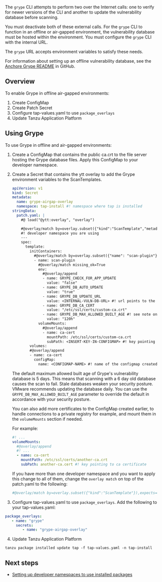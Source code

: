 The `grype` CLI attempts to perform two over the Internet calls: one to verify for newer versions of the CLI and another to update the vulnerability database before scanning.

You must deactivate both of these external calls. For the `grype` CLI to function in an offline or air-gapped environment, the vulnerability database must be hosted within the environment. You must configure the `grype` CLI with the internal URL.

The `grype` URL accepts environment variables to satisfy these needs.

For information about setting up an offline vulnerability database, see the [Anchore Grype README](https://github.com/anchore/grype#offline-and-air-gapped-environments) in GitHub.

## <a id="overview"></a> Overview

To enable Grype in offline air-gapped environments:

1. Create ConfigMap
2. Create Patch Secret
3. Configure tap-values.yaml to use `package_overlays`
4. Update Tanzu Application Platform

## <a id="use-grype"></a> Using Grype

To use Grype in offline and air-gapped environments:

1. Create a ConfigMap that contains the public ca.crt to the file server hosting the Grype database files. Apply this ConfigMap to your developer namespace.

2. Create a Secret that contains the ytt overlay to add the Grype environment variables to the ScanTemplates.

    ```yaml
    apiVersion: v1
    kind: Secret
    metadata:
      name: grype-airgap-overlay
      namespace: tap-install #! namespace where tap is installed
    stringData:
      patch.yaml: |
        #@ load("@ytt:overlay", "overlay")

        #@overlay/match by=overlay.subset({"kind":"ScanTemplate","metadata":{"namespace":"<DEV-NAMESPACE>"}}),expects="1+"
        #! developer namespace you are using
        ---
        spec:
          template:
            initContainers:
              #@overlay/match by=overlay.subset({"name": "scan-plugin"}), expects="1+"
              - name: scan-plugin
                #@overlay/match missing_ok=True
                env:
                  #@overlay/append
                  - name: GRYPE_CHECK_FOR_APP_UPDATE
                    value: "false"
                  - name: GRYPE_DB_AUTO_UPDATE
                    value: "true"
                  - name: GRYPE_DB_UPDATE_URL
                    value: <INTERNAL-VULN-DB-URL> #! url points to the internal file server
                  - name: GRYPE_DB_CA_CERT
                    value: "/etc/ssl/certs/custom-ca.crt"
                  - name: GRYPE_DB_MAX_ALLOWED_BUILT_AGE #! see note on best practices
                    value: "120h"
                volumeMounts:
                  #@overlay/append
                  - name: ca-cert
                    mountPath: /etc/ssl/certs/custom-ca.crt
                    subPath: <INSERT-KEY-IN-CONFIGMAP> #! key pointing to ca certificate
            volumes:
            #@overlay/append
            - name: ca-cert
              configMap:
                name: <CONFIGMAP-NAME> #! name of the configmap created
    ```

    The default maximum allowed built age of Grype's vulnerability database is 5 days. This means that scanning with a 6 day old database causes the scan to fail. Stale databases weaken your security posture. VMware recommends updating the database daily. You can use the `GRYPE_DB_MAX_ALLOWED_BUILT_AGE` parameter to override the default in accordance with your security posture.

    You can also add more certificates to the ConfigMap created earlier, to handle connections to a private registry for example, and mount them in the `volumeMounts` section if needed.

    For example:

    ```yaml
    #! ...
    volumeMounts:
      #@overlay/append
      #! ...
      - name: ca-cert
        mountPath: /etc/ssl/certs/another-ca.crt
        subPath: another-ca.cert #! key pointing to ca certificate
    ```

    If you have more than one developer namespace and you want to apply this change to all of them, change the `overlay match` on top of the patch.yaml to the following:

    ```yaml
    #@overlay/match by=overlay.subset({"kind":"ScanTemplate"}),expects="1+"
    ```

3. Configure tap-values.yaml to use `package_overlays`. Add the following to your tap-values.yaml:

  ```yaml
  package_overlays:
     - name: "grype"
       secrets:
          - name: "grype-airgap-overlay"
  ```

4. Update Tanzu Application Platform

  ```console
  tanzu package installed update tap -f tap-values.yaml -n tap-install
  ```

## <a id='next-steps'></a>Next steps

- [Setting up developer namespaces to use installed packages](/docs-tap/set-up-namespaces.hbs.md)
